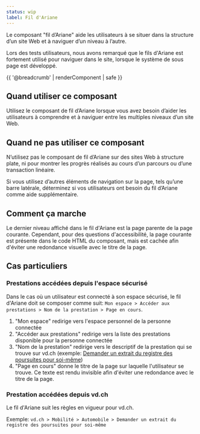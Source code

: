 ```yaml
---
status: wip
label: Fil d'Ariane
---
```


Le composant "fil d’Ariane" aide les utilisateurs à se situer dans la structure
d’un site Web et à naviguer d’un niveau à l’autre.

Lors des tests utilisateurs, nous avons remarqué que le fils d'Ariane est
fortement utilisé pour naviguer dans le site, lorsque le système de sous page
est développé.

{{ '@breadcrumb' | renderComponent | safe }}

## Quand utiliser ce composant

Utilisez le composant de fil d’Ariane lorsque vous avez besoin d’aider les
utilisateurs à comprendre et à naviguer entre les multiples niveaux d’un site
Web.

## Quand ne pas utiliser ce composant

N’utilisez pas le composant de fil d’Ariane sur des sites Web à structure plate,
ni pour montrer les progrès réalisés au cours d’un parcours ou d’une transaction
linéaire.

Si vous utilisez d’autres éléments de navigation sur la page, tels qu’une barre
latérale, déterminez si vos utilisateurs ont besoin du fil d’Ariane comme aide
supplémentaire.

## Comment ça marche

Le dernier niveau affiché dans le fil d'Ariane est la page parente de la page courante. Cependant, pour des questions d'accessibilité, la page courante est présente dans le code HTML du composant, mais est cachée afin d'éviter une redondance visuelle avec le titre de la page.

## Cas particuliers

### Prestations accédées depuis l'espace sécurisé

Dans le cas où un utilisateur est connecté à son espace sécurisé, le fil
d'Ariane doit se composer comme suit: `Mon espace > Accéder aux prestations > Nom
de la prestation > Page en cours`.

1. "Mon espace" redirige vers l'espace personnel de la personne connectée
1. "Accéder aux prestations" redirige vers la liste des prestations disponible
   pour la personne connectée
1. "Nom de la prestation" redirige vers le descriptif de la prestation qui se
   trouve sur vd.ch (exemple: [Demander un extrait du registre des poursuites
   pour
   soi-même](https://www.vd.ch/prestation-detail/prestation/demander-un-extrait-du-registre-des-poursuites-pour-soi-meme/))
1. "Page en cours" donne le titre de la page sur laquelle l'utilisateur se
   trouve. Ce texte est rendu invisible afin d'éviter une redondance avec le
   titre de la page.

### Prestation accédées depuis vd.ch

Le fil d'Ariane suit les règles en vigueur pour vd.ch.

Exemple: `vd.ch > Mobilité > Automobile > Demander un extrait du registre des
poursuites pour soi-même `

